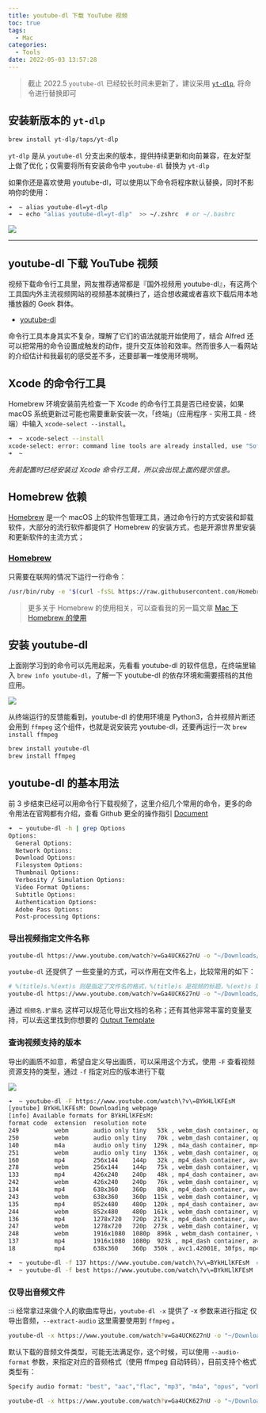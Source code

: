 ```yaml
---
title: youtube-dl 下载 YouTube 视频
toc: true
tags: 
  - Mac
categories:
  - Tools
date: 2022-05-03 13:57:28
---
```



> 截止 2022.5 `youtube-dl` 已经较长时间未更新了，建议采用 [`yt-dlp`](https://github.com/yt-dlp/yt-dlp), 将命令进行替换即可

## 安装新版本的 `yt-dlp`

```sh
brew install yt-dlp/taps/yt-dlp
```

`yt-dlp` 是从 `youtube-dl` 分支出来的版本，提供持续更新和向前兼容，在友好型上做了优化；仅需要将所有安装命令中 `youtube-dl` 替换为 `yt-dlp`

如果你还是喜欢使用 youtube-dl，可以使用以下命令将程序默认替换，同时不影响你的使用：

```sh
➜  ~ alias youtube-dl=yt-dlp
➜  ~ echo "alias youtube-dl=yt-dlp"  >> ~/.zshrc  # or ~/.bashrc
```

<img src="http://ipic-typora-samzong.oss-cn-qingdao.aliyuncs.com//uPic/JwWiwh.png?x-oss-process=image/resize,w_960,m_lfit" />

---

## youtube-dl 下载 YouTube 视频

视频下载命令行工具里，网友推荐通常都是『国外视频用 youtube-dl』，有这两个工具国内外主流视频网站的视频基本就横扫了，适合想收藏或者喜欢下载后用本地播放器的 Geek 群体。

- [youtube-dl](http://rg3.github.io/youtube-dl/download.html)

命令行工具本身其实不复杂，理解了它们的语法就能开始使用了，结合 Alfred 还可以把常用的命令设置成触发的动作，提升交互体验和效率。然而很多人一看网站的介绍估计和我最初的感受差不多，还要部署一堆使用环境啊。

## Xcode 的命令行工具

Homebrew 环境安装前先检查一下 Xcode 的命令行工具是否已经安装，如果 macOS 系统更新过可能也需要重新安装一次，「终端」（应用程序 - 实用工具 - 终端）中输入 `xcode-select --install`。

```sh
➜  ~ xcode-select --install
xcode-select: error: command line tools are already installed, use "Software Update" to install updates
➜  ~
```

*先前配置时已经安装过 Xcode 命令行工具，所以会出现上面的提示信息。*

## Homebrew 依赖

[Homebrew](https://brew.sh/index_zh-cn.html) 是一个 macOS 上的软件包管理工具，通过命令行的方式安装和卸载软件，大部分的流行软件都提供了 Homebrew 的安装方式，也是开源世界里安装和更新软件的主流方式；

### [Homebrew](https://brew.sh/index_zh-cn.html)

只需要在联网的情况下运行一行命令：

```sh
/usr/bin/ruby -e "$(curl -fsSL https://raw.githubusercontent.com/Homebrew/install/master/install)"
```

> 更多关于 Homebrew 的使用相关，可以查看我的另一篇文章  [Mac 下 Homebrew 的使用](https://samzong.me/2022/05/03/Mac%E4%B8%8Bhomebrew%E7%9A%84%E4%BD%BF%E7%94%A8/)

## 安装 youtube-dl

上面刚学习到的命令可以先用起来，先看看 youtube-dl 的软件信息，在终端里输入 `brew info youtube-dl`，了解一下 youtube-dl 的依存环境和需要搭档的其他应用。

<img src="http://ipic-typora-samzong.oss-cn-qingdao.aliyuncs.com//uPic/S4sQmN.png?x-oss-process=image/resize,w_960,m_lfit" />

从终端运行的反馈能看到，youtube-dl 的使用环境是 Python3，合并视频片断还会用到 `ffmpeg`  这个组件，也就是说安装完 youtube-dl，还要再运行一次 `brew install ffmpeg`

```sh
brew install youtube-dl
brew install ffmpeg
```

## youtube-dl 的基本用法

前 3 步结束已经可以用命令行下载视频了，这里介绍几个常用的命令，更多的命令用法在官网都有介绍，查看 Github 更全的操作指引 [Document](https://github.com/ytdl-org/youtube-dl/blob/master/README.md#description)

```sh
➜  ~ youtube-dl -h | grep Options
Options:
  General Options:
  Network Options:
  Download Options:
  Filesystem Options:
  Thumbnail Options:
  Verbosity / Simulation Options:
  Video Format Options:
  Subtitle Options:
  Authentication Options:
  Adobe Pass Options:
  Post-processing Options:
```

### 导出视频指定文件名称

```sh
youtube-dl https://www.youtube.com/watch?v=Ga4UCK627nU -o "~/Downloads/aaa.mp4"
```

`youtube-dl` 还提供了 一些变量的方式，可以作用在文件名上，比较常用的如下：

```sh
# %(title)s.%(ext)s 则是指定了文件名的格式，%(title)s 是视频的标题，%(ext)s 则是视频的文件扩展名
youtube-dl https://www.youtube.com/watch?v=Ga4UCK627nU -o "~/Downloads/%(title)s.%(ext)s"
```

通过 `视频名.扩展名` 这样可以规范化导出文档的名称；还有其他非常丰富的变量支持，可以去这里找到你想要的 [Output Template](https://github.com/ytdl-org/youtube-dl/blob/master/README.md#output-template)

### 查询视频支持的版本

导出的画质不如意，希望自定义导出画质，可以采用这个方式，使用 `-F` 查看视频资源支持的类型，通过 `-f` 指定对应的版本进行下载

<img src="http://ipic-typora-samzong.oss-cn-qingdao.aliyuncs.com//uPic/eUUy9N.png?x-oss-process=image/resize,w_960,m_lfit" />

```sh
➜  ~ youtube-dl -F https://www.youtube.com/watch\?v\=BYkHLlKFEsM
[youtube] BYkHLlKFEsM: Downloading webpage
[info] Available formats for BYkHLlKFEsM:
format code  extension  resolution note
249          webm       audio only tiny   53k , webm_dash container, opus @ 53k (48000Hz), 2.44MiB
250          webm       audio only tiny   70k , webm_dash container, opus @ 70k (48000Hz), 3.22MiB
140          m4a        audio only tiny  129k , m4a_dash container, mp4a.40.2@129k (44100Hz), 5.93MiB
251          webm       audio only tiny  136k , webm_dash container, opus @136k (48000Hz), 6.27MiB
160          mp4        256x144    144p   32k , mp4_dash container, avc1.4d400c@  32k, 30fps, video only, 1.48MiB
278          webm       256x144    144p   75k , webm_dash container, vp9@  75k, 30fps, video only, 3.45MiB
133          mp4        426x240    240p   48k , mp4_dash container, avc1.4d4015@  48k, 30fps, video only, 2.21MiB
242          webm       426x240    240p   76k , webm_dash container, vp9@  76k, 30fps, video only, 3.51MiB
134          mp4        638x360    360p   80k , mp4_dash container, avc1.4d401e@  80k, 30fps, video only, 3.70MiB
243          webm       638x360    360p  115k , webm_dash container, vp9@ 115k, 30fps, video only, 5.28MiB
135          mp4        852x480    480p  120k , mp4_dash container, avc1.4d401f@ 120k, 30fps, video only, 5.50MiB
244          webm       852x480    480p  161k , webm_dash container, vp9@ 161k, 30fps, video only, 7.41MiB
136          mp4        1278x720   720p  217k , mp4_dash container, avc1.4d401f@ 217k, 30fps, video only, 9.97MiB
247          webm       1278x720   720p  273k , webm_dash container, vp9@ 273k, 30fps, video only, 12.52MiB
248          webm       1916x1080  1080p  896k , webm_dash container, vp9@ 896k, 30fps, video only, 41.01MiB
137          mp4        1916x1080  1080p  923k , mp4_dash container, avc1.640028@ 923k, 30fps, video only, 42.24MiB
18           mp4        638x360    360p  350k , avc1.42001E, 30fps, mp4a.40.2 (44100Hz), 16.07MiB (best)

➜  ~ youtube-dl -f 137 https://www.youtube.com/watch\?v\=BYkHLlKFEsM  # 下载对应的 format code
➜  ~ youtube-dl -f best https://www.youtube.com/watch\?v\=BYkHLlKFEsM  # 下载最佳的版本
```

### 仅导出音频文件

:::information_source: 经常拿过来做个人的歌曲库导出，`youtube-dl -x` 提供了 -x 参数来进行指定 仅导出音频，`--extract-audio` 这里需要使用到 `ffmpeg` 。

```sh
youtube-dl -x https://www.youtube.com/watch?v=Ga4UCK627nU -o "~/Downloads/%(title)s.%(ext)s"
```

默认下载的音频文件类型，可能无法满足你，这个时候，可以使用 `--audio-format` 参数，来指定对应的音频格式（使用 ffmpeg 自动转码），目前支持个格式类型有：

```sh
Specify audio format: "best", "aac","flac", "mp3", "m4a", "opus", "vorbis",or "wav"; "best" by default
```

```sh
youtube-dl -x https://www.youtube.com/watch?v=Ga4UCK627nU -o "~/Downloads/%(title)s.%(ext)s" --audio-format mp3
```
